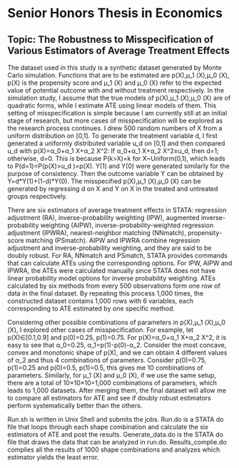 # Senior Honors Thesis in Economics
## Topic: The Robustness to Misspecification of Various Estimators of Average Treatment Effects  
The dataset used in this study is a synthetic dataset generated by Monte Carlo simulation. Functions that are to be estimated are p(X),μ_1 (X),μ_0 (X), p(X) is the propensity score and  μ_1 (X)  and μ_0 (X) refer to the expected value of potential outcome with and without treatment respectively. In the simulation study, I assume that the true models of p(X),μ_1 (X),μ_0 (X) are of quadratic forms, while I estimate ATE using linear models of them. This setting of misspecification is simple because I am currently still at an initial stage of research, but more cases of misspecification will be explored as the research process continues. I drew 500 random numbers of X from a uniform distribution on [0,1]. To generate the treatment variable d, I first generated a uniformly distributed variable u_d on [0,1] and then compared u_d with p(X)=α_0+α_1 X+α_2 X^2: If α_0+α_1 X+α_2 X^2≥u_d, then d=1; otherwise, d=0. This is because P(k>X)=k for X~Uniform(0,1), which leads to P(d=1)=P(p(X)>u_d )=p(X). Y(1) and  Y(0) were generated similarly for the purpose of consistency. Then the outcome variable Y can be obtained by Y=d*Y(1)+(1-d)*Y(0). The misspecified p(X),μ_1 (X),μ_0 (X) can be generated by regressing d on X and Y on X in the treated and untreated groups respectively.  
  
  
There are six estimators of average treatment effects in STATA: regression adjustment (RA), inverse-probability weighting (IPW), augmented inverse-probability weighting (AIPW), inverse-probability-weighted regression adjustment (IPWRA), nearest-neighbor matching (NNmatch), propensity-score matching (PSmatch). AIPW and IPWRA combine regression adjustment and inverse-probability weighting, and they are said to be doubly robust. For RA, NNmatch and PSmatch, STATA provides commands that can calculate ATEs using the corresponding options. For IPW, AIPW and IPWRA, the ATEs were calculated manually since STATA does not have linear probability model options for inverse probability weighting. ATEs calculated by six methods from every 500 observations form one row of data in the final dataset. By repeating this process 1,000 times, the constructed dataset contains 1,000 rows with 6 variables, each corresponding to ATE estimated by one specific method.  
  
  
Considering other possible combinations of parameters in p(X),μ_1 (X),μ_0 (X), I explored other cases of misspecification. For example, let p(X)∈[0.1,0.9] and p(0)=0.25, p(1)=0.75. For p(X)=α_0+α_1 X+α_2 X^2, it is easy to see that α_0=0.25, α_1=p(1)-p(0)-α_2. Consider the most concave, convex and monotonic shape of p(X), and we can obtain 4 different values of α_2 and thus 4 combinations of parameters. Consider p(0)=0.75, p(1)=0.25 and p(0)=0.5, p(1)=0.5, this gives me 10 combinations of parameters. Similarly, for μ_1 (X) and μ_0 (X), if we use the same setup, there are a total of 10×10×10=1,000 combinations of parameters, which leads to 1,000 datasets. After merging them, the final dataset will allow me to compare all estimators for ATE and see if doubly robust estimators perform systematically better than the others.
  
  
Run.sh is written in Unix Shell and submits the jobs. Run.do is a STATA do file that loops through each shape combination and calculate the six estimators of ATE and post the results. Generate_data.do is the STATA do file that draws the data that can be analyzed in run.do. Results_complie.do complies all the results of 1000 shape combinations and analyzes which estimator yields the least error.
